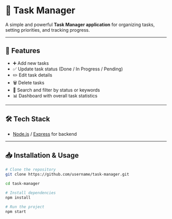 # 📝 Task Manager

A simple and powerful **Task Manager application** for organizing tasks, setting priorities, and tracking progress.

---

## 🚀 Features
- ➕ Add new tasks  
- ✅ Update task status (Done / In Progress / Pending)  
- ✏️ Edit task details  
- 🗑️ Delete tasks  
- 🔎 Search and filter by status or keywords  
- 📊 Dashboard with overall task statistics  

---

## 🛠️ Tech Stack
- [Node.js](https://nodejs.org/) / [Express](https://expressjs.com/) for backend  

---

## 📥 Installation & Usage

```bash
# Clone the repository
git clone https://github.com/username/task-manager.git

cd task-manager

# Install dependencies
npm install

# Run the project
npm start
